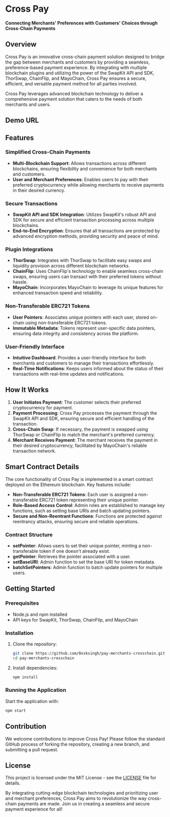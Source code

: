 # Cross Pay 

**Connecting Merchants' Preferences with Customers' Choices through Cross-Chain Payments**

## Overview

Cross Pay is an innovative cross-chain payment solution designed to bridge the gap between merchants and customers by providing a seamless, preference-based payment experience. By integrating with multiple blockchain plugins and utilizing the power of the SwapKit API and SDK, ThorSwap, ChainFlip, and MayoChain, Cross Pay ensures a secure, efficient, and versatile payment method for all parties involved.

Cross Pay leverages advanced blockchain technology to deliver a comprehensive payment solution that caters to the needs of both merchants and users.

## Demo URL

## Features

### Simplified Cross-Chain Payments

- **Multi-Blockchain Support**: Allows transactions across different blockchains, ensuring flexibility and convenience for both merchants and customers.
- **User and Merchant Preferences**: Enables users to pay with their preferred cryptocurrency while allowing merchants to receive payments in their desired currency.

### Secure Transactions

- **SwapKit API and SDK Integration**: Utilizes SwapKit's robust API and SDK for secure and efficient transaction processing across multiple blockchains.
- **End-to-End Encryption**: Ensures that all transactions are protected by advanced encryption methods, providing security and peace of mind.

### Plugin Integrations

- **ThorSwap**: Integrates with ThorSwap to facilitate easy swaps and liquidity provision across different blockchain networks.
- **ChainFlip**: Uses ChainFlip's technology to enable seamless cross-chain swaps, ensuring users can transact with their preferred tokens without hassle.
- **MayoChain**: Incorporates MayoChain to leverage its unique features for enhanced transaction speed and reliability.

### Non-Transferable ERC721 Tokens

- **User Pointers**: Associates unique pointers with each user, stored on-chain using non-transferable ERC721 tokens.
- **Immutable Metadata**: Tokens represent user-specific data pointers, ensuring data integrity and consistency across the platform.

### User-Friendly Interface

- **Intuitive Dashboard**: Provides a user-friendly interface for both merchants and customers to manage their transactions effortlessly.
- **Real-Time Notifications**: Keeps users informed about the status of their transactions with real-time updates and notifications.

## How It Works

1. **User Initiates Payment**: The customer selects their preferred cryptocurrency for payment.
2. **Payment Processing**: Cross Pay processes the payment through the SwapKit API and SDK, ensuring secure and efficient handling of the transaction.
3. **Cross-Chain Swap**: If necessary, the payment is swapped using ThorSwap or ChainFlip to match the merchant's preferred currency.
4. **Merchant Receives Payment**: The merchant receives the payment in their desired cryptocurrency, facilitated by MayoChain's reliable transaction network.

## Smart Contract Details

The core functionality of Cross Pay is implemented in a smart contract deployed on the Ethereum blockchain. Key features include:

- **Non-Transferable ERC721 Tokens**: Each user is assigned a non-transferable ERC721 token representing their unique pointer.
- **Role-Based Access Control**: Admin roles are established to manage key functions, such as setting base URIs and batch updating pointers.
- **Secure and Non-Reentrant Functions**: Functions are protected against reentrancy attacks, ensuring secure and reliable operations.

### Contract Structure

- **setPointer**: Allows users to set their unique pointer, minting a non-transferable token if one doesn't already exist.
- **getPointer**: Retrieves the pointer associated with a user.
- **setBaseURI**: Admin function to set the base URI for token metadata.
- **batchSetPointers**: Admin function to batch update pointers for multiple users.

## Getting Started

### Prerequisites

- Node.js and npm installed
- API keys for SwapKit, ThorSwap, ChainFlip, and MayoChain

### Installation

1. Clone the repository:
   ```sh
   git clone https://github.com/0xsksingh/pay-merchants-crosschain.git
   cd pay-merchants-crosschain
   ```
2. Install dependencies:
   ```sh
   npm install
   ```


### Running the Application

Start the application with:
```sh
npm start
```

## Contribution

We welcome contributions to improve Cross Pay! Please follow the standard GitHub process of forking the repository, creating a new branch, and submitting a pull request.

## License

This project is licensed under the MIT License - see the [LICENSE](LICENSE) file for details.

By integrating cutting-edge blockchain technologies and prioritizing user and merchant preferences, Cross Pay aims to revolutionize the way cross-chain payments are made. Join us in creating a seamless and secure payment experience for all!

